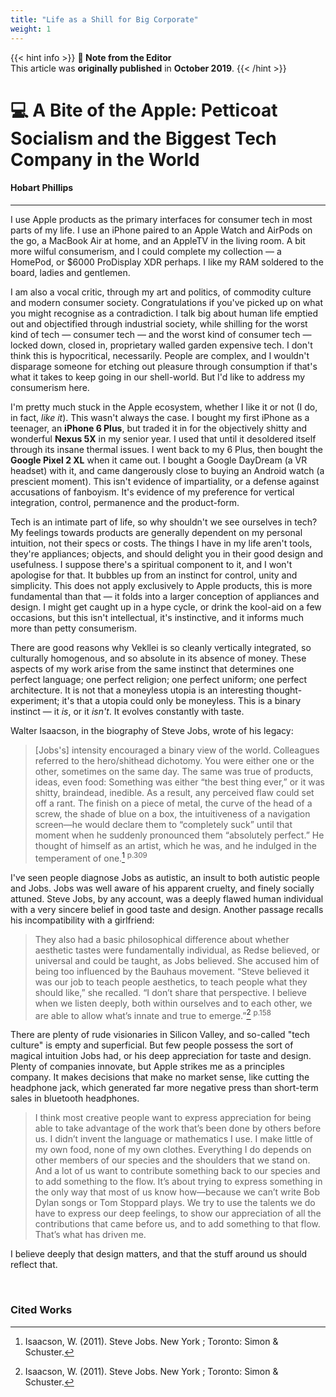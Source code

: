 ```yaml
---
title: "Life as a Shill for Big Corporate"
weight: 1
---
```

{{< hint info >}}
**🌺 Note from the Editor**  
This article was **originally published** in **October 2019**.
{{< /hint >}}

# 💻 A Bite of the Apple: Petticoat Socialism and the Biggest Tech Company in the World
#### Hobart Phillips
<hr>

I use Apple products as the primary interfaces for consumer tech in most parts of my life. I use an iPhone paired to an Apple Watch and AirPods on the go, a MacBook Air at home, and an AppleTV in the living room. A bit more wilful consumerism, and I could complete my collection — a HomePod, or $6000 ProDisplay XDR perhaps. I like my RAM soldered to the board, ladies and gentlemen.

I am also a vocal critic, through my art and politics, of commodity culture and modern consumer society. Congratulations if you've picked up on what you might recognise as a contradiction. I talk big about human life emptied out and objectified through industrial society, while shilling for the worst kind of tech — consumer tech — and the worst kind of consumer tech — locked down, closed in, proprietary walled garden expensive tech. I don't think this is hypocritical, necessarily. People are complex, and I wouldn't disparage someone for etching out pleasure through consumption if that's what it takes to keep going in our shell-world. But I'd like to address my consumerism here.

I'm pretty much stuck in the Apple ecosystem, whether I like it or not (I do, in fact, *like it*). This wasn't always the case. I bought my first iPhone as a teenager, an **iPhone 6 Plus**, but traded it in for the objectively shitty and wonderful **Nexus 5X** in my senior year. I used that until it desoldered itself through its insane thermal issues. I went back to my 6 Plus, then bought the **Google Pixel 2 XL** when it came out. I bought a Google DayDream (a VR headset) with it, and came dangerously close to buying an Android watch (a prescient moment). This isn't evidence of impartiality, or a defense against accusations of fanboyism. It's evidence of my preference for vertical integration, control, permanence and the product-form.

Tech is an intimate part of life, so why shouldn't we see ourselves in tech? My feelings towards products are generally dependent on my personal intuition, not their specs or costs. The things I have in my life aren't tools, they're appliances; objects, and should delight you in their good design and usefulness. I suppose there's a spiritual component to it, and I won't apologise for that. It bubbles up from an instinct for control, unity and simplicity. This does not apply exclusively to Apple products, this is more fundamental than that — it folds into a larger conception of appliances and design. I might get caught up in a hype cycle, or drink the kool-aid on a few occasions, but this isn't intellectual, it's instinctive, and it informs much more than petty consumerism.

There are good reasons why Vekllei is so cleanly vertically integrated, so culturally homogenous, and so absolute in its absence of money. These aspects of my work arise from the same instinct that determines one perfect language; one perfect religion; one perfect uniform; one perfect architecture. It is not that a moneyless utopia is an interesting thought-experiment; it's that a utopia could only be moneyless. This is a binary instinct — it *is*, or it *isn't*. It evolves constantly with taste.

Walter Isaacson, in the biography of Steve Jobs, wrote of his legacy:

>[Jobs's] intensity encouraged a binary view of the world. Colleagues referred to the hero/shithead dichotomy. You were either one or the other, sometimes on the same day. The same was true of products, ideas, even food: Something was either “the best thing ever,” or it was shitty, braindead, inedible. As a result, any perceived flaw could set off a rant. The finish on a piece of metal, the curve of the head of a screw, the shade of blue on a box, the intuitiveness of a navigation screen—he would declare them to “completely suck” until that moment when he suddenly pronounced them “absolutely perfect.” He thought of himself as an artist, which he was, and he indulged in the temperament of one.[^1] <sup>p.309</sup>

I've seen people diagnose Jobs as autistic, an insult to both autistic people and Jobs. Jobs was well aware of his apparent cruelty, and finely socially attuned. Steve Jobs, by any account, was a deeply flawed human individual with a very sincere belief in good taste and design. Another passage recalls his incompatibility with a girlfriend:

>They also had a basic philosophical difference about whether aesthetic tastes were fundamentally individual, as Redse believed, or universal and could be taught, as Jobs believed. She accused him of being too influenced by the Bauhaus movement. “Steve believed it was our job to teach people aesthetics, to teach people what they should like,” she recalled. “I don’t share that perspective. I believe when we listen deeply, both within ourselves and to each other, we are able to allow what’s innate and true to emerge.”[^1] <sup>p.158</sup>

There are plenty of rude visionaries in Silicon Valley, and so-called "tech culture" is empty and superficial. But few people possess the sort of magical intuition Jobs had, or his deep appreciation for taste and design. Plenty of companies innovate, but Apple strikes me as a principles company. It makes decisions that make no market sense, like cutting the headphone jack, which generated far more negative press than short-term sales in bluetooth headphones. 

> I think most creative people want to express appreciation for being able to take
advantage of the work that’s been done by others before us. I didn’t invent the language or mathematics
I use. I make little of my own food, none of my own clothes. Everything I do depends on other members
of our species and the shoulders that we stand on. And a lot of us want to contribute something back to
our species and to add something to the flow. It’s about trying to express something in the only way that
most of us know how—because we can’t write Bob Dylan songs or Tom Stoppard plays. We try to use
the talents we do have to express our deep feelings, to show our appreciation of all the contributions that
came before us, and to add something to that flow. That’s what has driven me.

I believe deeply that design matters, and that the stuff around us should reflect that.

<br>

### Cited Works

[^1]: Isaacson, W. (2011). Steve Jobs. New York ; Toronto: Simon & Schuster.
